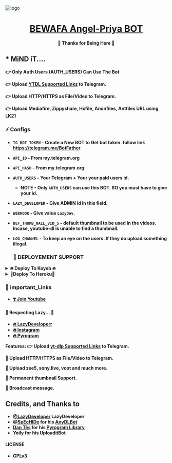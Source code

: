 <img src="https://telegra.ph/file/efdf5689646da738eb787.jpg" alt="logo" target="/blank">

<h1 align="center">
 <b><a href="https://telegram.me/LazyDeveloper" target="/blank">BEWAFA Angel-Priya BOT</a></>
</h1>

<p align="center">🤍 Thanks for Being Here 🤍</p>


## * MiND iT....
👉 Only Auth Users (AUTH_USERS) Can Use The Bot

👉 Upload [YTDL Supported Links](https://ytdl-org.github.io/youtube-dl/supportedsites.html) to Telegram.

👉 Upload HTTP/HTTPS as File/Video to Telegram.

👉 Upload Mediafire, Zippyshare, Hxfile, Anonfiles, Antfiles URL using LK21


### ⚡️ Configs 

* `TG_BOT_TOKEN`  - Create a New BOT to Get bot token. follow link  https://telegram.me/BotFather

* `API_ID` - From my.telegram.org 

* `API_HASH` - From my.telegram.org 

* `AUTH_USERS`  - Your Telegram + Your your paid users id.
  - NOTE - Only `AUTH_USERS` can use this BOT. SO you must have to give your id.

* `LAZY_DEVELOPER` - Give ADMIN id in this field.

* `WEBHOOK` - Give value `LazyDev`.

* `DEF_THUMB_NAIL_VID_S` - default thumbnail to be used in the videos. Incase, youtube-dl is unable to find a thumbnail.

* `LOG_CHANNEL` - To keep an eye on the users. If they do upload something illegal.

  ### 📶 DEPLOYEMENT SUPPORT

<details><summary>🔥 Deploy To Koyeb 🔥</summary>
<p>
<br>                 
<a target="/blank" href="https://app.koyeb.com/deploy?type=git&repository=github.com/LazyDeveloperr/Angel-Priya-Url-Uploader-bot&branch=master&name=LazyMissPerfectGOT" >
  <img src="https://www.koyeb.com/static/images/deploy/button.svg" alt="Deploy">
</a>
</p>
</details>
<details><summary>🧡Deploy To Heroku🧡</summary>
<p>
<br>
<a href="https://heroku.com/deploy?template=https://github.com/LiKHON/Angel-Priya-Url-Uploader-bot">
  <img src="https://www.herokucdn.com/deploy/button.svg" alt="Deploy">
</a>
</p>
</details>


### 🔗 important_Links
- [❣️ Join Youtube](https://www.youtube.com/channel/UCY-iDra0x2hdd9PdHKcZkRw)


#### 🧡 Respecting Lazy... 🧡
- [🔥 LazyDeveloperr](https://github.com/LazyDeveloperr) 
- [🔥 Instagram](https://www.instagram.com/LazyDeveloperrr) 
- [🔥 Pyrogram](https://github.com/pyrogram/pyrogram)


**Features**:
👉 Upload [yt-dlp Supported Links](https://ytdl-org.github.io/youtube-dl/supportedsites.html) to Telegram.

🧡 Upload HTTP/HTTPS as File/Video to Telegram.

🧡 Upload zee5, sony.live, voot and much more.

🧡 Permanent thumbnail Support.

🧡 Broadcast message.

## Credits, and Thanks to
* [@LazyDeveloper](https://telegram.me/mRiderDM) LazyDeveloper
* [@SpEcHlDe](https://t.me/ThankTelegram) for his [AnyDLBot](https://telegram.dog/AnyDLBot)
* [Dan Tès](https://t.me/haskell) for his [Pyrogram Library](https://github.com/pyrogram/pyrogram)
* [Yoily](https://t.me/YoilyL) for his [UploaditBot](https://telegram.dog/UploaditBot)

#### LICENSE
- GPLv3
